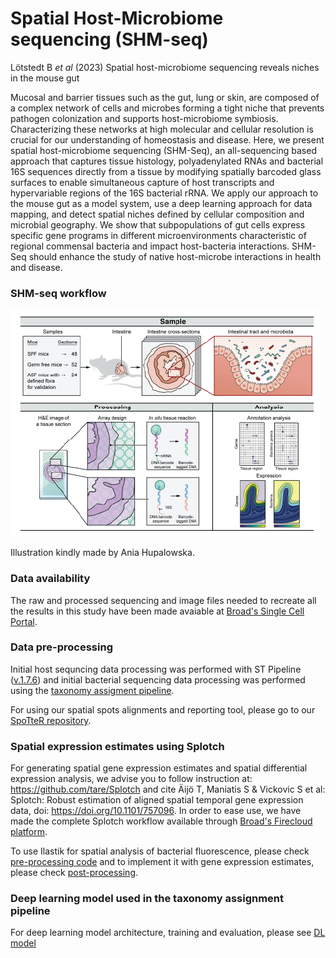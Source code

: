 # Spatial Host-Microbiome sequencing (SHM-seq)

Lötstedt B *et al* (2023) Spatial host-microbiome sequencing reveals niches in the mouse gut

Mucosal and barrier tissues such as the gut, lung or skin, are composed of a complex network of cells and microbes forming a tight niche that prevents pathogen colonization and supports host-microbiome symbiosis. Characterizing these networks at high molecular and cellular resolution is crucial for our understanding of homeostasis and disease. Here, we present spatial host-microbiome sequencing (SHM-Seq), an all-sequencing based approach that captures tissue histology, polyadenylated RNAs and bacterial 16S sequences directly from a tissue by modifying spatially barcoded glass surfaces to enable simultaneous capture of host transcripts and hypervariable regions of the 16S bacterial rRNA. We apply our approach to the mouse gut as a model system, use a deep learning approach for data mapping, and detect spatial niches defined by cellular composition and microbial geography. We show that subpopulations of gut cells express specific gene programs in different microenvironments characteristic of regional commensal bacteria and impact host-bacteria interactions. SHM-Seq should enhance the study of native host-microbe interactions in health and disease.

### SHM-seq workflow
![github-small](https://github.com/brittalot/spatial_host_microbiome_sequencing/blob/master/SHM-seq-fig1.png)

Illustration kindly made by Ania Hupalowska.

### Data availability
The raw and processed sequencing and image files needed to recreate all the results in this study have been made avaiable at [Broad's Single Cell Portal]().

### Data pre-processing
Initial host sequncing data processing was performed with ST Pipeline ([v.1.7.6](https://github.com/SpatialTranscriptomicsResearch/st_pipeline/releases/tag/1.7.6)) and initial bacterial sequencing data processing was performed using the [taxonomy assigment pipeline](./7.Bacterial-analysis/bacterial_preparation_scripts/taxonomy_assignment_pipeline/).

For using our spatial spots alignments and reporting tool, please go to our [SpoTteR repository](https://github.com/klarman-cell-observatory/SpoTteR).

### Spatial expression estimates using Splotch
For generating spatial gene expression estimates and spatial differential expression analysis, we advise you to follow instruction at: https://github.com/tare/Splotch and cite Äijö T, Maniatis S & Vickovic S et al: Splotch: Robust estimation of aligned spatial temporal gene expression data, doi: https://doi.org/10.1101/757096. In order to ease use, we have made the complete Splotch workflow available through [Broad's Firecloud platform](https://portal.firecloud.org/?return=firecloud#methods/jgoud/splotch/58).

To use Ilastik for spatial analysis of bacterial fluorescence, please check [pre-processing code](./pre-splotch/) and to implement it with gene expression estimates, please check [post-processing](./post-splotch/).

### Deep learning model used in the taxonomy assignment pipeline
For deep learning model architecture, training and evaluation, please see [DL model](./Bacterial-analysis/bacterial_preparation_scripts/DLmodel/)

  
